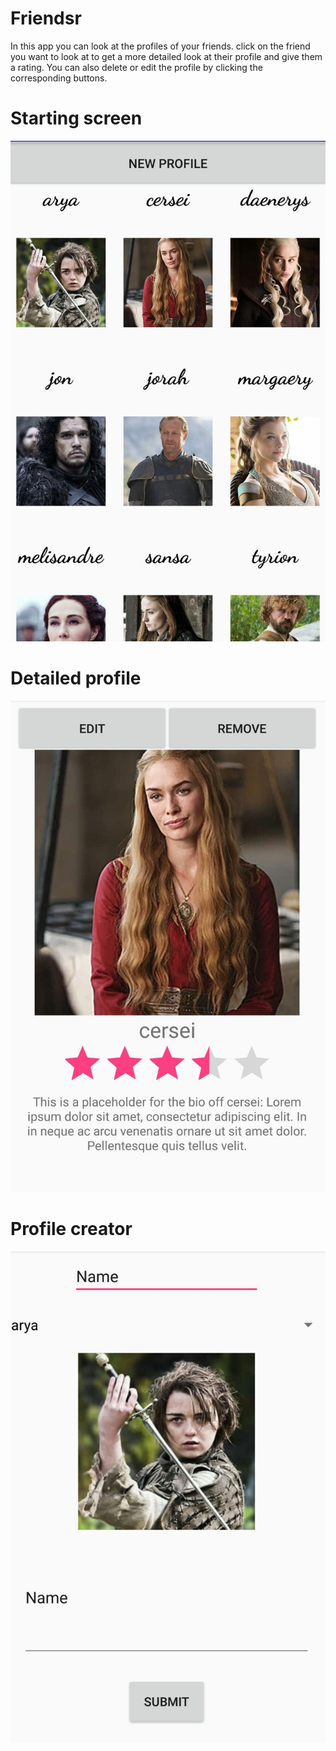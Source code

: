 # Friendsr

In this app you can look at the profiles of your friends. click on the friend you want to look at to get a more detailed 
look at their profile and give them a rating. You can also delete or edit the profile by clicking the corresponding buttons.

# Starting screen
![picture the profile menu](/doc/profile_menu.jpg)

# Detailed profile
![picture the profile](/doc/profile.jpg)

# Profile creator
![picture the profile creator](/doc/profile_creation.jpg)

